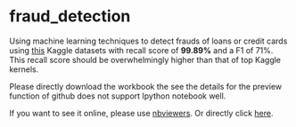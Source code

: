 # fraud_detection
Using machine learning techniques to detect frauds of loans or credit cards using [this](https://www.kaggle.com/mlg-ulb/creditcardfraud) Kaggle datasets with recall score of **99.89%** and a F1 of 71%. This recall score should be overwhelmingly higher than that of top Kaggle kernels.

Please directly download the workbook the see the details for the preview function of github does not support Ipython notebook well.

If you want to see it online, please use [nbviewers](https://nbviewer.jupyter.org/). Or directly click [here](https://nbviewer.jupyter.org/github/Holden-Lin/fraud_detection/blob/master/creditcard_fraud.ipynb).


